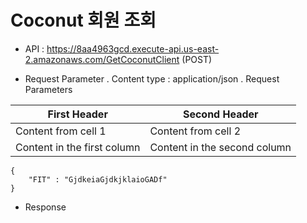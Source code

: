 # Coconut 회원 조회

- API : https://8aa4963gcd.execute-api.us-east-2.amazonaws.com/GetCoconutClient (POST)

- Request Parameter
  . Content type : application/json
  . Request Parameters
  
First Header | Second Header
------------ | -------------
Content from cell 1 | Content from cell 2
Content in the first column | Content in the second column

    {
        "FIT" : "GjdkeiaGjdkjklaioGADf"
    }

- Response
